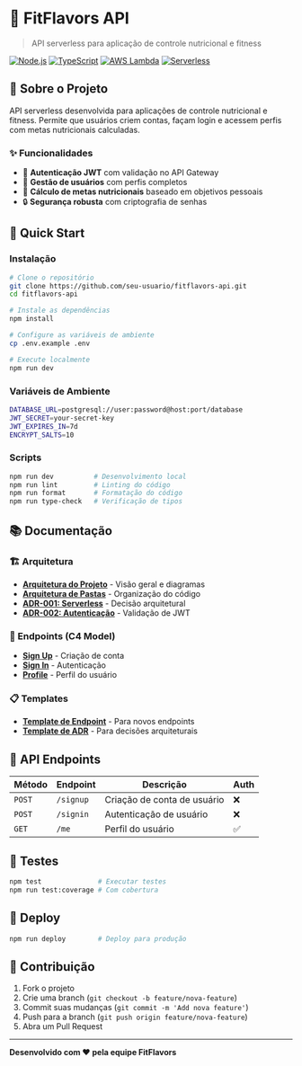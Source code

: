 # 🍎 FitFlavors API

> API serverless para aplicação de controle nutricional e fitness

[![Node.js](https://img.shields.io/badge/Node.js-22.x-green)](https://nodejs.org/)
[![TypeScript](https://img.shields.io/badge/TypeScript-5.x-blue)](https://www.typescriptlang.org/)
[![AWS Lambda](https://img.shields.io/badge/AWS-Lambda-orange)](https://aws.amazon.com/lambda/)
[![Serverless](https://img.shields.io/badge/Serverless-Framework-red)](https://www.serverless.com/)

## 🎯 Sobre o Projeto

API serverless desenvolvida para aplicações de controle nutricional e fitness. Permite que usuários criem contas, façam login e acessem perfis com metas nutricionais calculadas.

### ✨ Funcionalidades

- 🔐 **Autenticação JWT** com validação no API Gateway
- 👤 **Gestão de usuários** com perfis completos
- 🎯 **Cálculo de metas nutricionais** baseado em objetivos pessoais
- 🔒 **Segurança robusta** com criptografia de senhas

## 🚀 Quick Start

### Instalação

```bash
# Clone o repositório
git clone https://github.com/seu-usuario/fitflavors-api.git
cd fitflavors-api

# Instale as dependências
npm install

# Configure as variáveis de ambiente
cp .env.example .env

# Execute localmente
npm run dev
```

### Variáveis de Ambiente

```bash
DATABASE_URL=postgresql://user:password@host:port/database
JWT_SECRET=your-secret-key
JWT_EXPIRES_IN=7d
ENCRYPT_SALTS=10
```

### Scripts

```bash
npm run dev          # Desenvolvimento local
npm run lint         # Linting do código
npm run format       # Formatação do código
npm run type-check   # Verificação de tipos
```

## 📚 Documentação

### 🏗️ Arquitetura

- **[Arquitetura do Projeto](docs/project-architecture.md)** - Visão geral e diagramas
- **[Arquitetura de Pastas](docs/folder-architecture.md)** - Organização do código
- **[ADR-001: Serverless](docs/adrs/adr-001-serverless-architecture.md)** - Decisão arquitetural
- **[ADR-002: Autenticação](docs/adrs/adr-002-authentication-validation.md)** - Validação de JWT

### 🔌 Endpoints (C4 Model)

- **[Sign Up](docs/endpoints/signup-c4.md)** - Criação de conta
- **[Sign In](docs/endpoints/signin-c4.md)** - Autenticação
- **[Profile](docs/endpoints/profile-c4.md)** - Perfil do usuário

### 📋 Templates

- **[Template de Endpoint](docs/endpoints/endpoint-template.md)** - Para novos endpoints
- **[Template de ADR](docs/adr-template.md)** - Para decisões arquiteturais

## 🔌 API Endpoints

| Método | Endpoint  | Descrição                   | Auth |
| ------ | --------- | --------------------------- | ---- |
| `POST` | `/signup` | Criação de conta de usuário | ❌   |
| `POST` | `/signin` | Autenticação de usuário     | ❌   |
| `GET`  | `/me`     | Perfil do usuário           | ✅   |

## 🧪 Testes

```bash
npm test              # Executar testes
npm run test:coverage # Com cobertura
```

## 🚀 Deploy

```bash
npm run deploy        # Deploy para produção
```

## 🤝 Contribuição

1. Fork o projeto
2. Crie uma branch (`git checkout -b feature/nova-feature`)
3. Commit suas mudanças (`git commit -m 'Add nova feature'`)
4. Push para a branch (`git push origin feature/nova-feature`)
5. Abra um Pull Request

---

**Desenvolvido com ❤️ pela equipe FitFlavors**
